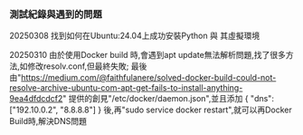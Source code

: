 ### 測試紀錄與遇到的問題


20250308 找到如何在Ubuntu:24.04上成功安裝Python 與 其虛擬環境

20250310 由於使用Docker build 時,會遇到apt update無法解析問題,找了很多方法,如修改resolv.conf,但最終失敗;
最後由"https://medium.com/@faithfulanere/solved-docker-build-could-not-resolve-archive-ubuntu-com-apt-get-fails-to-install-anything-9ea4dfdcdcf2"
提供的創見"/etc/docker/daemon.json",並且添加
{
    "dns": ["192.10.0.2", "8.8.8.8"]
}
後,再"sudo service docker restart",就可以再Docker Build時,解決DNS問題